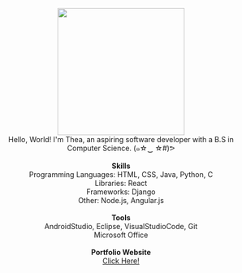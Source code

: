 <p align="center">
  
  <img src= "https://i.pinimg.com/originals/a9/9e/41/a99e419272b53630b5d5b178188a8900.gif" width="250" height="250">
  <br>Hello, World! I'm Thea, an aspiring software developer with a B.S in Computer Science.  (๑☆‿ ☆#)ᕗ

  <br>
  <br>
  <b>Skills</b>
  <br>
  Programming Languages: HTML, CSS, Java, Python, C
  <br>Libraries: React
  <br>Frameworks: Django
  <br>Other: Node.js, Angular.js
  <br>

  <br>
  <b>Tools</b>
  <br>AndroidStudio, Eclipse, VisualStudioCode, Git
  <br>Microsoft Office
  
  <br>
  <br>
  <b>Portfolio Website</b>
  <br>
  <a href="https://tplanas21.github.io/theaplanas_portfolio/">Click Here!</a>
</p>



